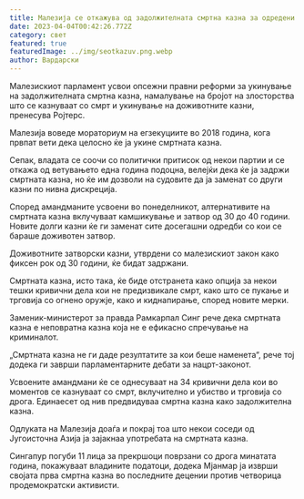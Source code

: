 ```yaml
---
title: Малезија се откажува од задолжителната смртна казна за одредени обвиненија
date: 2023-04-04T00:42:26.772Z
category: свет
featured: true
featuredImage: ../img/seotkazuv.png.webp
author: Вардарски
---
```


Малезискиот парламент усвои опсежни правни реформи за укинување на задолжителната смртна казна, намалување на бројот на злосторства што се казнуваат со смрт и укинување на доживотните казни, пренесува Ројтерс.

Малезија воведе мораториум на егзекуциите во 2018 година, кога првпат вети дека целосно ќе ја укине смртната казна.

Сепак, владата се соочи со политички притисок од некои партии и се откажа од ветувањето една година подоцна, велејќи дека ќе ја задржи смртната казна, но ќе им дозволи на судовите да ја заменат со други казни по нивна дискреција.

Според амандманите усвоени во понеделникот, алтернативите на смртната казна вклучуваат камшикување и затвор од 30 до 40 години. Новите долги казни ќе ги заменат сите досегашни одредби со кои се бараше доживотен затвор.

Доживотните затворски казни, утврдени со малезискиот закон како фиксен рок од 30 години, ќе бидат задржани.

Смртната казна, исто така, ќе биде отстранета како опција за некои тешки кривични дела кои не предизвикале смрт, како што се пукање и трговија со огнено оружје, како и киднапирање, според новите мерки.

Заменик-министерот за правда Рамкарпал Синг рече дека смртната казна е неповратна казна која не е ефикасно спречување на криминалот.

„Смртната казна не ги даде резултатите за кои беше наменета“, рече тој додека ги заврши парламентарните дебати за нацрт-законот.

Усвоените амандмани ќе се однесуваат на 34 кривични дела кои во моментов се казнуваат со смрт, вклучително и убиство и трговија со дрога. Единаесет од нив предвидуваа смртна казна како задолжителна казна.

Одлуката на Малезија доаѓа и покрај тоа што некои соседи од Југоисточна Азија ја зајакнаа употребата на смртната казна.

Сингапур погуби 11 лица за прекршоци поврзани со дрога минатата година, покажуваат владините податоци, додека Мјанмар ја изврши својата прва смртна казна во последните децении против четворица продемократски активисти.
